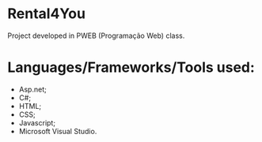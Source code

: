 # Rental4You
Project developed in PWEB (Programação Web) class.

# Languages/Frameworks/Tools used: 
  - Asp.net;
  - C#;
  - HTML;
  - CSS;
  - Javascript;
  - Microsoft Visual Studio.
